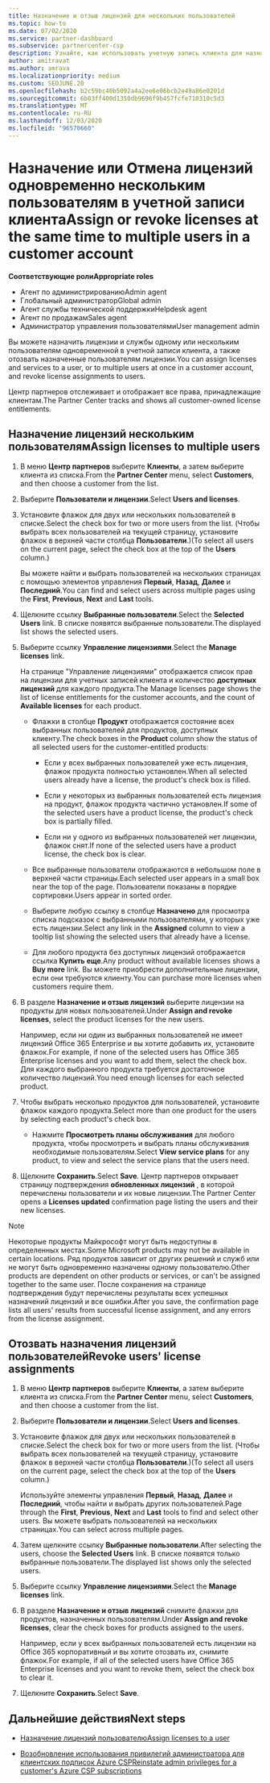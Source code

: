 ```yaml
---
title: Назначение и отзыв лицензий для нескольких пользователей
ms.topic: how-to
ms.date: 07/02/2020
ms.service: partner-dashboard
ms.subservice: partnercenter-csp
description: Узнайте, как использовать учетную запись клиента для назначения или отзыва лицензий и служб одному пользователю или нескольким пользователям одновременно.
author: amitravat
ms.author: amrava
ms.localizationpriority: medium
ms.custom: SEOJUNE.20
ms.openlocfilehash: b2c59bc40b5092a4a2ee6e06bcb2e49a86e0201d
ms.sourcegitcommit: 6b03ff400d1350db9696f9b457fcfe710310c5d3
ms.translationtype: MT
ms.contentlocale: ru-RU
ms.lasthandoff: 12/03/2020
ms.locfileid: "96570660"
---
```

# <a name="assign-or-revoke-licenses-at-the-same-time-to-multiple-users-in-a-customer-account"></a><span data-ttu-id="c7322-103">Назначение или Отмена лицензий одновременно нескольким пользователям в учетной записи клиента</span><span class="sxs-lookup"><span data-stu-id="c7322-103">Assign or revoke licenses at the same time to multiple users in a customer account</span></span>

<span data-ttu-id="c7322-104">**Соответствующие роли**</span><span class="sxs-lookup"><span data-stu-id="c7322-104">**Appropriate roles**</span></span>

- <span data-ttu-id="c7322-105">Агент по администрированию</span><span class="sxs-lookup"><span data-stu-id="c7322-105">Admin agent</span></span>
- <span data-ttu-id="c7322-106">Глобальный администратор</span><span class="sxs-lookup"><span data-stu-id="c7322-106">Global admin</span></span>
- <span data-ttu-id="c7322-107">Агент службы технической поддержки</span><span class="sxs-lookup"><span data-stu-id="c7322-107">Helpdesk agent</span></span>
- <span data-ttu-id="c7322-108">Агент по продажам</span><span class="sxs-lookup"><span data-stu-id="c7322-108">Sales agent</span></span>
- <span data-ttu-id="c7322-109">Администратор управления пользователями</span><span class="sxs-lookup"><span data-stu-id="c7322-109">User management admin</span></span>

<span data-ttu-id="c7322-110">Вы можете назначить лицензии и службы одному или нескольким пользователям одновременной в учетной записи клиента, а также отозвать назначенные пользователям лицензии.</span><span class="sxs-lookup"><span data-stu-id="c7322-110">You can assign licenses and services to a user, or to multiple users at once in a customer account, and revoke license assignments to users.</span></span>

<span data-ttu-id="c7322-111">Центр партнеров отслеживает и отображает все права, принадлежащие клиентам.</span><span class="sxs-lookup"><span data-stu-id="c7322-111">The Partner Center tracks and shows all customer-owned license entitlements.</span></span>

## <a name="assign-licenses-to-multiple-users"></a><span data-ttu-id="c7322-112">Назначение лицензий нескольким пользователям</span><span class="sxs-lookup"><span data-stu-id="c7322-112">Assign licenses to multiple users</span></span>

1. <span data-ttu-id="c7322-113">В меню **Центр партнеров** выберите **Клиенты**, а затем выберите клиента из списка.</span><span class="sxs-lookup"><span data-stu-id="c7322-113">From the **Partner Center** menu, select **Customers**, and then choose a customer from the list.</span></span>

2. <span data-ttu-id="c7322-114">Выберите **Пользователи и лицензии**.</span><span class="sxs-lookup"><span data-stu-id="c7322-114">Select **Users and licenses**.</span></span>

3. <span data-ttu-id="c7322-115">Установите флажок для двух или нескольких пользователей в списке.</span><span class="sxs-lookup"><span data-stu-id="c7322-115">Select the check box for two or more users from the list.</span></span> <span data-ttu-id="c7322-116">(Чтобы выбрать всех пользователей на текущей страницу, установите флажок в верхней части столбца **Пользователи**.)</span><span class="sxs-lookup"><span data-stu-id="c7322-116">(To select all users on the current page, select the check box at the top of the **Users** column.)</span></span>

    <span data-ttu-id="c7322-117">Вы можете найти и выбрать пользователей на нескольких страницах с помощью элементов управления **Первый**, **Назад**, **Далее** и **Последний**.</span><span class="sxs-lookup"><span data-stu-id="c7322-117">You can find and select users across multiple pages using the **First**, **Previous**, **Next** and **Last** tools.</span></span>

4. <span data-ttu-id="c7322-118">Щелкните ссылку **Выбранные пользователи**.</span><span class="sxs-lookup"><span data-stu-id="c7322-118">Select the **Selected Users** link.</span></span> <span data-ttu-id="c7322-119">В списке появятся выбранные пользователи.</span><span class="sxs-lookup"><span data-stu-id="c7322-119">The displayed list shows the selected users.</span></span>

5. <span data-ttu-id="c7322-120">Выберите ссылку **Управление лицензиями**.</span><span class="sxs-lookup"><span data-stu-id="c7322-120">Select the **Manage licenses** link.</span></span>

    <span data-ttu-id="c7322-121">На странице "Управление лицензиями" отображается список прав на лицензии для учетных записей клиента и количество **доступных лицензий** для каждого продукта.</span><span class="sxs-lookup"><span data-stu-id="c7322-121">The Manage licenses page shows the list of license entitlements for the customer accounts, and the count of **Available licenses** for each product.</span></span>

    - <span data-ttu-id="c7322-122">Флажки в столбце **Продукт** отображается состояние всех выбранных пользователей для продуктов, доступных клиенту.</span><span class="sxs-lookup"><span data-stu-id="c7322-122">The check boxes in the **Product** column show the status of all selected users for the customer-entitled products:</span></span>

       - <span data-ttu-id="c7322-123">Если у всех выбранных пользователей уже есть лицензия, флажок продукта полностью установлен.</span><span class="sxs-lookup"><span data-stu-id="c7322-123">When all selected users already have a license, the product's check box is filled.</span></span>

       - <span data-ttu-id="c7322-124">Если у некоторых из выбранных пользователей есть лицензия на продукт, флажок продукта частично установлен.</span><span class="sxs-lookup"><span data-stu-id="c7322-124">If some of the selected users have a product license, the product's check box is partially filled.</span></span>

       - <span data-ttu-id="c7322-125">Если ни у одного из выбранных пользователей нет лицензии, флажок снят.</span><span class="sxs-lookup"><span data-stu-id="c7322-125">If none of the selected users have a product license, the check box is clear.</span></span>

    - <span data-ttu-id="c7322-126">Все выбранные пользователи отображаются в небольшом поле в верхней части страницы.</span><span class="sxs-lookup"><span data-stu-id="c7322-126">Each selected user appears in a small box near the top of the page.</span></span> <span data-ttu-id="c7322-127">Пользователи показаны в порядке сортировки.</span><span class="sxs-lookup"><span data-stu-id="c7322-127">Users appear in sorted order.</span></span>

    - <span data-ttu-id="c7322-128">Выберите любую ссылку в столбце **Назначено** для просмотра списка подсказок с выбранными пользователями, у которых уже есть лицензии.</span><span class="sxs-lookup"><span data-stu-id="c7322-128">Select any link in the **Assigned** column to view a tooltip list showing the selected users that already have a license.</span></span>

    - <span data-ttu-id="c7322-129">Для любого продукта без доступных лицензий отображается ссылка **Купить еще**.</span><span class="sxs-lookup"><span data-stu-id="c7322-129">Any product without available licenses shows a **Buy more** link.</span></span> <span data-ttu-id="c7322-130">Вы можете приобрести дополнительные лицензии, если они требуются клиенту.</span><span class="sxs-lookup"><span data-stu-id="c7322-130">You can purchase more licenses when customers require them.</span></span>

6. <span data-ttu-id="c7322-131">В разделе **Назначение и отзыв лицензий** выберите лицензии на продукты для новых пользователей.</span><span class="sxs-lookup"><span data-stu-id="c7322-131">Under **Assign and revoke licenses**, select the product licenses for the new users.</span></span> 

   <span data-ttu-id="c7322-132">Например, если ни один из выбранных пользователей не имеет лицензий Office 365 Enterprise и вы хотите добавить их, установите флажок.</span><span class="sxs-lookup"><span data-stu-id="c7322-132">For example, if none of the selected users has Office 365 Enterprise licenses and you want to add them, select the check box.</span></span> <span data-ttu-id="c7322-133">Для каждого выбранного продукта требуется достаточное количество лицензий.</span><span class="sxs-lookup"><span data-stu-id="c7322-133">You need enough licenses for each selected product.</span></span>

7. <span data-ttu-id="c7322-134">Чтобы выбрать несколько продуктов для пользователей, установите флажок каждого продукта.</span><span class="sxs-lookup"><span data-stu-id="c7322-134">Select more than one product for the users by selecting each product's check box.</span></span>
    -   <span data-ttu-id="c7322-135">Нажмите **Просмотреть планы обслуживания** для любого продукта, чтобы просмотреть и выбрать планы обслуживания необходимые пользователям.</span><span class="sxs-lookup"><span data-stu-id="c7322-135">Select **View service plans** for any product, to view and select the service plans that the users need.</span></span>

8. <span data-ttu-id="c7322-136">Щелкните **Сохранить**.</span><span class="sxs-lookup"><span data-stu-id="c7322-136">Select **Save**.</span></span> <span data-ttu-id="c7322-137">Центр партнеров открывает страницу подтверждения **обновленных лицензий** , в которой перечислены пользователи и их новые лицензии.</span><span class="sxs-lookup"><span data-stu-id="c7322-137">The Partner Center opens a **Licenses updated** confirmation page listing the users and their new licenses.</span></span>

>[!NOTE]
><span data-ttu-id="c7322-138">Некоторые продукты Майкрософт могут быть недоступны в определенных местах.</span><span class="sxs-lookup"><span data-stu-id="c7322-138">Some Microsoft products may not be available in certain locations.</span></span> <span data-ttu-id="c7322-139">Ряд продуктов зависит от других решений и служб или не могут быть одновременно назначены одному пользователю.</span><span class="sxs-lookup"><span data-stu-id="c7322-139">Other products are dependent on other products or services, or can't be assigned together to the same user.</span></span> <span data-ttu-id="c7322-140">После сохранения на странице подтверждения будут перечислены результаты всех успешных назначений лицензий и все ошибки.</span><span class="sxs-lookup"><span data-stu-id="c7322-140">After you save, the confirmation page lists all users' results from successful license assignment, and any errors from the license assignment.</span></span>

## <a name="revoke-users-license-assignments"></a><span data-ttu-id="c7322-141">Отозвать назначения лицензий пользователей</span><span class="sxs-lookup"><span data-stu-id="c7322-141">Revoke users' license assignments</span></span>

1. <span data-ttu-id="c7322-142">В меню **Центр партнеров** выберите **Клиенты**, а затем выберите клиента из списка.</span><span class="sxs-lookup"><span data-stu-id="c7322-142">From the **Partner Center** menu, select **Customers**, and then choose a customer from the list.</span></span>

2. <span data-ttu-id="c7322-143">Выберите **Пользователи и лицензии**.</span><span class="sxs-lookup"><span data-stu-id="c7322-143">Select **Users and licenses**.</span></span>

3. <span data-ttu-id="c7322-144">Установите флажок для двух или нескольких пользователей в списке.</span><span class="sxs-lookup"><span data-stu-id="c7322-144">Select the check box for two or more users from the list.</span></span> <span data-ttu-id="c7322-145">(Чтобы выбрать всех пользователей на текущей страницу, установите флажок в верхней части столбца **Пользователи**.)</span><span class="sxs-lookup"><span data-stu-id="c7322-145">(To select all users on the current page, select the check box at the top of the **Users** column.)</span></span>

    <span data-ttu-id="c7322-146">Используйте элементы управления **Первый**, **Назад**, **Далее** и **Последний**, чтобы найти и выбрать других пользователей.</span><span class="sxs-lookup"><span data-stu-id="c7322-146">Page through the **First**, **Previous**, **Next** and **Last** tools to find and select other users.</span></span> <span data-ttu-id="c7322-147">Вы можете выбрать пользователей на нескольких страницах.</span><span class="sxs-lookup"><span data-stu-id="c7322-147">You can select across multiple pages.</span></span>

4. <span data-ttu-id="c7322-148">Затем щелкните ссылку **Выбранные пользователи**.</span><span class="sxs-lookup"><span data-stu-id="c7322-148">After selecting the users, choose the **Selected Users** link.</span></span> <span data-ttu-id="c7322-149">В списке появятся только выбранные пользователи.</span><span class="sxs-lookup"><span data-stu-id="c7322-149">The displayed list shows only the selected users.</span></span>

5. <span data-ttu-id="c7322-150">Выберите ссылку **Управление лицензиями**.</span><span class="sxs-lookup"><span data-stu-id="c7322-150">Select the **Manage licenses** link.</span></span>

6. <span data-ttu-id="c7322-151">В разделе **Назначение и отзыв лицензий** снимите флажки для продуктов, назначенных пользователям.</span><span class="sxs-lookup"><span data-stu-id="c7322-151">Under **Assign and revoke licenses**, clear the check boxes for products assigned to the users.</span></span>

   <span data-ttu-id="c7322-152">Например, если у всех выбранных пользователей есть лицензии на Office 365 корпоративный и вы хотите отозвать их, снимите флажок.</span><span class="sxs-lookup"><span data-stu-id="c7322-152">For example, if all of the selected users have Office 365 Enterprise licenses and you want to revoke them, select the check box to clear it.</span></span>

7. <span data-ttu-id="c7322-153">Щелкните **Сохранить**.</span><span class="sxs-lookup"><span data-stu-id="c7322-153">Select **Save**.</span></span>

## <a name="next-steps"></a><span data-ttu-id="c7322-154">Дальнейшие действия</span><span class="sxs-lookup"><span data-stu-id="c7322-154">Next steps</span></span>

- [<span data-ttu-id="c7322-155">Назначение лицензий пользователю</span><span class="sxs-lookup"><span data-stu-id="c7322-155">Assign licenses to a user</span></span>](assign-licenses-to-users.md)

- [<span data-ttu-id="c7322-156">Возобновление использования привилегий администратора для клиентских подписок Azure CSP</span><span class="sxs-lookup"><span data-stu-id="c7322-156">Reinstate admin privileges for a customer's Azure CSP subscriptions</span></span>](revoke-reinstate-csp.md)